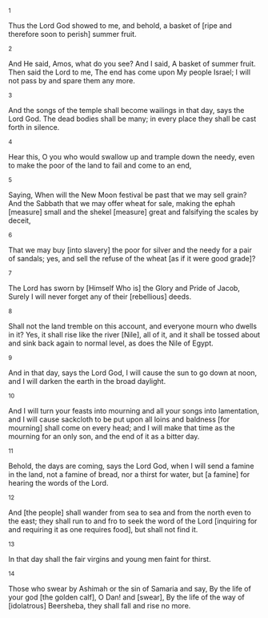 <sup>1</sup> 

Thus the Lord God showed to me, and behold, a basket of [ripe and therefore soon to perish] summer fruit. 

<sup>2</sup> 

And He said, Amos, what do you see? And I said, A basket of summer fruit. Then said the Lord to me, The end has come upon My people Israel; I will not pass by and spare them any more. 

<sup>3</sup> 

And the songs of the temple shall become wailings in that day, says the Lord God. The dead bodies shall be many; in every place they shall be cast forth in silence. 

<sup>4</sup> 

Hear this, O you who would swallow up and trample down the needy, even to make the poor of the land to fail and come to an end, 

<sup>5</sup> 

Saying, When will the New Moon festival be past that we may sell grain? And the Sabbath that we may offer wheat for sale, making the ephah [measure] small and the shekel [measure] great and falsifying the scales by deceit, 

<sup>6</sup> 

That we may buy [into slavery] the poor for silver and the needy for a pair of sandals; yes, and sell the refuse of the wheat [as if it were good grade]? 

<sup>7</sup> 

The Lord has sworn by [Himself Who is] the Glory and Pride of Jacob, Surely I will never forget any of their [rebellious] deeds. 

<sup>8</sup> 

Shall not the land tremble on this account, and everyone mourn who dwells in it? Yes, it shall rise like the river [Nile], all of it, and it shall be tossed about and sink back again to normal level, as does the Nile of Egypt. 

<sup>9</sup> 

And in that day, says the Lord God, I will cause the sun to go down at noon, and I will darken the earth in the broad daylight. 

<sup>10</sup> 

And I will turn your feasts into mourning and all your songs into lamentation, and I will cause sackcloth to be put upon all loins and baldness [for mourning] shall come on every head; and I will make that time as the mourning for an only son, and the end of it as a bitter day. 

<sup>11</sup> 

Behold, the days are coming, says the Lord God, when I will send a famine in the land, not a famine of bread, nor a thirst for water, but [a famine] for hearing the words of the Lord. 

<sup>12</sup> 

And [the people] shall wander from sea to sea and from the north even to the east; they shall run to and fro to seek the word of the Lord [inquiring for and requiring it as one requires food], but shall not find it. 

<sup>13</sup> 

In that day shall the fair virgins and young men faint for thirst. 

<sup>14</sup> 

Those who swear by Ashimah or the sin of Samaria and say, By the life of your god [the golden calf], O Dan! and [swear], By the life of the way of [idolatrous] Beersheba, they shall fall and rise no more.